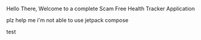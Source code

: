 Hello There,
Welcome to a complete Scam Free Health Tracker Application

plz help me i'm not able to use jetpack compose

test
